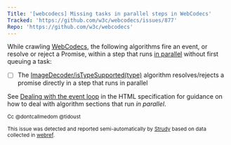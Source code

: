 ```yaml
---
Title: '[webcodecs] Missing tasks in parallel steps in WebCodecs'
Tracked: 'https://github.com/w3c/webcodecs/issues/877'
Repo: 'https://github.com/w3c/webcodecs'
---
```


While crawling [WebCodecs](https://w3c.github.io/webcodecs/), the following algorithms fire an event, or resolve or reject a Promise, within a step that runs [in parallel](https://html.spec.whatwg.org/multipage/infrastructure.html#in-parallel) without first queuing a task:
* [ ] The [ImageDecoder/isTypeSupported(type)](https://w3c.github.io/webcodecs/#dom-imagedecoder-istypesupported) algorithm resolves/rejects a promise directly in a step that runs in parallel

See [Dealing with the event loop](https://html.spec.whatwg.org/multipage/webappapis.html#event-loop-for-spec-authors) in the HTML specification for guidance on how to deal with algorithm sections that run *in parallel*.

<sub>Cc @dontcallmedom @tidoust</sub>

<sub>This issue was detected and reported semi-automatically by [Strudy](https://github.com/w3c/strudy/) based on data collected in [webref](https://github.com/w3c/webref/).</sub>
